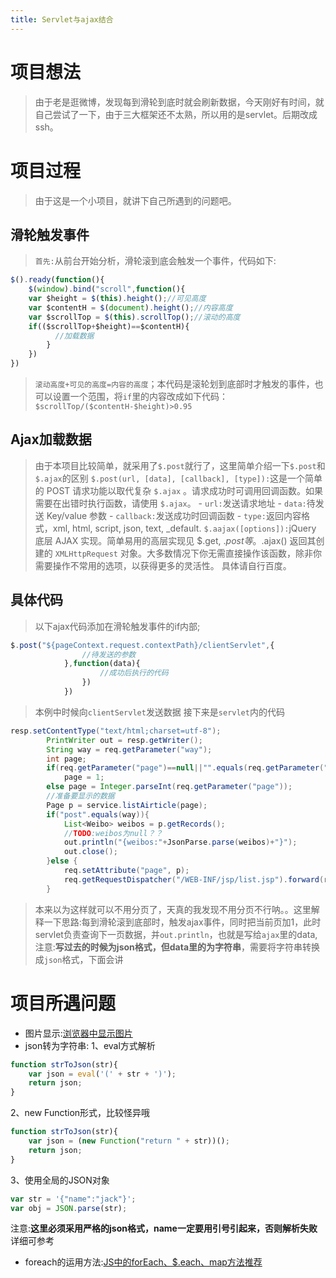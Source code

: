 ```yaml
---
title: Servlet与ajax结合
---
```

# 项目想法
> 由于老是逛微博，发现每到滑轮到底时就会刷新数据，今天刚好有时间，就自己尝试了一下，由于三大框架还不太熟，所以用的是servlet。后期改成ssh。

# 项目过程
> 由于这是一个小项目，就讲下自己所遇到的问题吧。
## 滑轮触发事件
> `首先:`从前台开始分析，滑轮滚到底会触发一个事件，代码如下:
``` js
$().ready(function(){
	$(window).bind("scroll",function(){
	var $height = $(this).height();//可见高度
	var $contentH = $(document).height();//内容高度
	var $scrollTop = $(this).scrollTop();//滚动的高度
	if(($scrollTop+$height)==$contentH){
		  //加载数据
		}
	})
})
```
> `滚动高度+可见的高度=内容的高度`；本代码是滚轮划到底部时才触发的事件，也可以设置一个范围，将`if`里的内容改成如下代码：`$scrollTop/($contentH-$height)>0.95`

## Ajax加载数据
> 由于本项目比较简单，就采用了`$.post`就行了，这里简单介绍一下`$.post`和`$.ajax`的区别
> `$.post(url, [data], [callback], [type]):`这是一个简单的 POST 请求功能以取代复杂 `$.ajax` 。请求成功时可调用回调函数。如果需要在出错时执行函数，请使用 `$.ajax`。
    - `url:`发送请求地址
    - `data:`待发送 Key/value 参数
    - `callback:`发送成功时回调函数
    - `type:`返回内容格式，xml, html, script, json, text, _default.
> `$.aajax([options]):`jQuery 底层 AJAX 实现。简单易用的高层实现见 $.get, $.post 等。$.ajax() 返回其创建的 `XMLHttpRequest` 对象。大多数情况下你无需直接操作该函数，除非你需要操作不常用的选项，以获得更多的灵活性。 具体请自行百度。

## 具体代码
> 以下ajax代码添加在滑轮触发事件的if内部;
``` js
$.post("${pageContext.request.contextPath}/clientServlet",{
				//待发送的参数
			},function(data){
				    //成功后执行的代码
				})
			})
```
> 本例中时候向`clientServlet`发送数据
> 接下来是`servlet`内的代码
``` java
resp.setContentType("text/html;charset=utf-8");
		PrintWriter out = resp.getWriter();
		String way = req.getParameter("way");
		int page;
		if(req.getParameter("page")==null||"".equals(req.getParameter("page")))
			page = 1;
		else page = Integer.parseInt(req.getParameter("page"));
		//准备要显示的数据
		Page p = service.listAirticle(page);
		if("post".equals(way)){
			List<Weibo> weibos = p.getRecords();
			//TODO:weibos为null？？
			out.println("{weibos:"+JsonParse.parse(weibos)+"}");
			out.close();
		}else {
			req.setAttribute("page", p);
			req.getRequestDispatcher("/WEB-INF/jsp/list.jsp").forward(req, resp);
		}
```
> 本来以为这样就可以不用分页了，天真的我发现不用分页不行呐。。这里解释一下思路:每到滑轮滚到底部时，触发ajax事件，同时把当前页加1，此时servlet负责查询下一页数据，并`out.println`，也就是写给`ajax`里的data,注意:**写过去的时候为json格式，但data里的为字符串**，需要将字符串转换成`json`格式，下面会讲

# 项目所遇问题
- 图片显示:[浏览器中显示图片](https://super3h.me/2017/02/15/J2EE-%E5%9B%BE%E7%89%87%E6%98%BE%E7%A4%BA/)
- json转为字符串:
1、eval方式解析
``` js
function strToJson(str){
    var json = eval('(' + str + ')');
    return json;
} 
```
2、new Function形式，比较怪异哦
``` js
function strToJson(str){
    var json = (new Function("return " + str))();
    return json;
} 
```
3、使用全局的JSON对象
``` js
var str = '{"name":"jack"}';
var obj = JSON.parse(str); 
```
注意:**这里必须采用严格的json格式，name一定要用引号引起来，否则解析失败**
详细可参考[](http://www.jb51.net/article/25987.htm)
- foreach的运用方法:[JS中的forEach、$.each、map方法推荐](http://www.jb51.net/article/81955.htm)